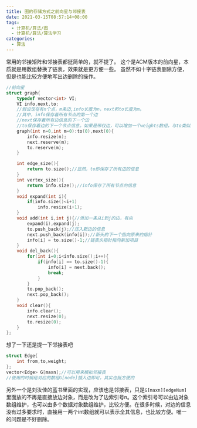 ```yaml
---
title: 图的存储方式之前向星与邻接表
date: 2021-03-15T08:57:14+08:00
tags:
  - 计算机/算法/图
  - 计算机/算法/算法学习
categories:
  - 算法
---
```

常用的邻接矩阵和邻接表都挺简单的，就不提了。
这个是ACM版本的前向星，本质就是用数组替换了链表，效果就是更方便一些。
虽然不如十字链表删除方便，但是也能比较方便地写出边删除的操作。
```cpp
//前向星
struct graph{
    typedef vector<int> VI;
    VI info,next,to;
    //假设现在有n个点，m条边,info长度为n，next和to长度为m。
    //其中，info保存着所有节点的第一个边
    //next保存着所有边信息的下一个边
    //to保存着边的下一个节点信息。如果是带权边，可以增加一个weights数组，与to类似。（所有边增加主要加的是to）
    graph(int n=0,int m=0):to(0),next(0){
        info.resize(n);
        next.reserve(m);
        to.reserve(m);
    }

    int edge_size(){
        return to.size();//显然，to即保存了所有边的信息
    }
    int vertex_size(){
        return info.size();//info保存了所有节点的信息
    }
    void expand(int i){
        if(info.size()<i+1)
            info.resize(i+1);
    }
    void add(int i,int j){//添加一条从i到j的边，有向
        expand(i),expand(j);
        to.push_back(j);//压入新边的信息
        next.push_back(info[i]);//新头的下一个指向原来的指针
        info[i] = to.size()-1;//链表头指针指向新加项目
    }
    void del_back(){
        for(int i=0;i<info.size();i++){
            if(info[i] == to.size()-1){
                info[i] = next.back();
                break;
            }
        }
        to.pop_back();
        next.pop_back();
    }
    void clear(){
        info.clear();
        next.resize(0);
        to.resize(0);
    }
};
```

想了一下还是提一下邻接表吧

```cpp
struct Edge{
    int from,to,weight;
};
vector<Edge> G[maxn];//可以用来模拟邻接表
//使用的时候给对应的数组G[node]插入边即可，其实也挺方便的
```

另外一个是刘汝佳的蓝书里面的实现，应该也是邻接表，只是`G[maxn][edgeNum]`里面放的不再是直接放边对象，而是改为了边索引号n。这个索引号可以由边对象数组维护，也可以由多个数据对象数组维护，比较方便。在很多时候，对边的信息没有过多要求时，直接用一两个int数组就可以表示全其信息，也比较方便。唯一的问题是不好删除。